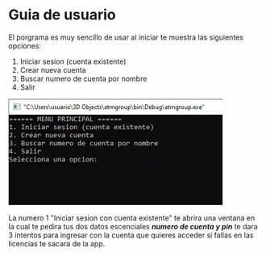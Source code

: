 # Guia de usuario
El porgrama es muy sencillo de usar al iniciar te muestra las siguientes opciones:
1. Iniciar sesion (cuenta existente)
2. Crear nueva cuenta
3. Buscar numero de cuenta por nombre
4. Salir
   
 ![alt text](https://github.com/EdBar28/clase/blob/e0b457527b2c9c143ef26a06656c39f801a8ee00/Captura.JPG)
 
La numero 1 "Iniciar sesion con cuenta existente" te abrira una ventana en la cual te pedira tus dos datos escenciales _**numero de cuenta y pin**_ te dara 3 intentos para ingresar con la cuenta que quieres acceder si fallas en las licencias te sacara de la app.
